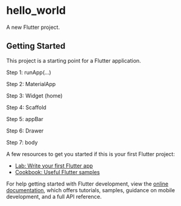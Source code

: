 # hello_world

A new Flutter project.

## Getting Started

This project is a starting point for a Flutter application.

Step 1: runApp(...)

Step 2: MaterialApp

Step 3: Widget (home)

Step 4: Scaffold

Step 5: appBar

Step 6: Drawer

Step 7: body

A few resources to get you started if this is your first Flutter project:

- [Lab: Write your first Flutter app](https://docs.flutter.dev/get-started/codelab)
- [Cookbook: Useful Flutter samples](https://docs.flutter.dev/cookbook)

For help getting started with Flutter development, view the
[online documentation](https://docs.flutter.dev/), which offers tutorials,
samples, guidance on mobile development, and a full API reference.
